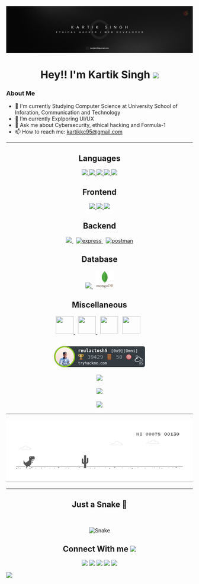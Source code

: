  <img src="https://github.com/kartikkc/kartikkc/blob/main/Kartik%20Singh.png?raw=true"/>
 
 <!----Intro---->
 
<h1 align="center"> Hey!! I'm Kartik Singh <img src="https://raw.githubusercontent.com/MartinHeinz/MartinHeinz/master/wave.gif" width="30px"></h1>

### About Me
- 📖 I'm currently Studying Computer Science at University School of Inforation, Communication and Technology
- 🌱 I’m currently Explporing UI/UX
- 💬 Ask me about Cybersecurity, ethical hacking and Formula-1
- 📫 How to reach me: kartikkc95@gmail.com
<hr>

<!---Intro End--->

<!-----Skills---->


<h2 align="center">Languages</h2>
  <p align="center">
     <a href="https://www.java.com" target="_blank"> <img src="https://img.icons8.com/color/50/000000/c-plus-plus-logo.png"/> </a>
     <a href="https://developer.mozilla.org/en-US/docs/Web/JavaScript" target="_blank"> <img src="https://img.icons8.com/color/48/000000/javascript.png"/> </a> 
     <a href="https://www.w3.org/html/" target="_blank"> <img src="https://img.icons8.com/color/48/000000/html-5.png"/> </a> 
     <a href="https://www.w3schools.com/css/" target="_blank"> <img src="https://img.icons8.com/color/48/000000/css3.png"/> </a>
     <a href="https://www.python.org" target="_blank"> <img src="https://img.icons8.com/color/48/000000/python.png"/> </a>
  </p>
<h2 align="center">Frontend</h2>
  <p align="center">
    <a href="https://reactjs.org/" target="_blank"> <img src="https://img.icons8.com/color/48/000000/react-native.png"/> </a>
    <a href="https://getbootstrap.com" target="_blank"> <img src="https://img.icons8.com/color/48/000000/bootstrap.png"/> </a>
    <a href="https://tailwindcss.com" target="_blank"> <img src="https://img.icons8.com/color/48/000000/tailwindcss.png"/> </a>
 </p>
<h2 align="center">Backend</h2>
  <p align="center">
   <a style="padding-right:8px;" href="https://nodejs.org" target="_blank"> <img src="https://img.icons8.com/color/48/000000/nodejs.png"/> </a>  
   <a style="padding-right:8px;" href="https://www.expressjs.com/" target="_blank"> <img src="https://img.icons8.com/fluency/256/express-js.png"alt="express" width="48" height="48"/> </a>
   <a href="https://postman.com" target="_blank"> <img src="https://www.vectorlogo.zone/logos/getpostman/getpostman-icon.svg" alt="postman" width="45" height="45"/></a>
 </p>
<h2 align="center">Database</h2>
  <p align="center">
    <a style="padding-right:8px;" href="https://www.mysql.com/" target="_blank"> <img src="https://img.icons8.com/fluent/50/000000/mysql-logo.png"/> </a>
    <a href="https://www.mongodb.com/" target="_blank"> <img src="https://raw.githubusercontent.com/devicons/devicon/master/icons/mongodb/mongodb-original-wordmark.svg" alt="mongodb" width="48" height="48"/> </a> 
  </p>
<h2 align="center">Miscellaneous</h2>
  <p align="center">
    <a style="padding-right:8px;" href="https://www.mysql.com/" target="_blank"> <img src="https://img.icons8.com/color/256/linux--v1.png" width="48" height="48"/> </a>
    <a style="padding-right:8px;" href="https://www.ubuntu.com/" target="_blank"> <img src="https://img.icons8.com/color/256/ubuntu--v1.png" width="48" height="48"/> </a>
    <a style="padding-right:8px;"> <img src="https://img.icons8.com/color/256/console--v1.png" width="48" height="48"/> </a>
    <a style="padding-right:8px;" href="https://www.docker.com/" target="_blank"> <img src="https://img.icons8.com/color/256/docker--v1.png" width="48" height="48"/> </a>
 </p>
 <h2></h2>
 <!-----Skills end------>
 
 <!----Github Stats----->
<p align="center">
 <img src="https://raw.githubusercontent.com/kartikkc/kartikkc/main/reulactosh5.png" alt="tryhackme">
 <br>
 <br>
 <img src="https://github-readme-stats.vercel.app/api/top-langs/?username=kartikkc&layout=compact&theme=tokyonight&border_radius=20&bg_color=00000000"><br>
 <br>
<img src="https://github-readme-stats.vercel.app/api?username=kartikkc&show_icons=true&theme=tokyonight" />
 <br><br>
<img src="https://streak-stats.demolab.com/?user=kartikkc&theme=tokyonight" />
 
</p>
<hr>
<!------------Github stats End---------->

<!-----------Dino game and Snake-------->


<div style="margin-top:10px" align="center">

 ![Dino](https://raw.githubusercontent.com/arjunMee/arjunMee/master/dino.gif?token=AQWYXGQBQLHFPDHPO7E2UOLAUYRTI)

 <hr>

 <h2 align='center'>Just a Snake 🐍 </h2>

 <br>

![Snake](https://user-images.githubusercontent.com/96336775/182021699-2259529a-dcbd-4efb-b9cc-10dc78f3fa24.svg)

</div>

<!-----------Dino game and Snake end-------->

<!-------------Connect with me-------------->


<h2 align="center"> Connect With me <img src = "https://raw.githubusercontent.com/ShahriarShafin/ShahriarShafin/main/Assets/handshake.gif" height="30px"/></h2>
<p align="center">
<a href = "https://www.linkedin.com/in/kartikkc397/" target="_blank"><img src="https://img.icons8.com/fluent/48/000000/linkedin.png"/></a>
<a href = "https://twitter.com/kartikkc_397" target="_blank"><img src="https://img.icons8.com/fluent/48/000000/twitter.png"/></a>
<a href = "https://www.instagram.com/kartikkc397/" target="_blank"><img src="https://img.icons8.com/fluent/48/000000/instagram-new.png"/></a>
<a href = "https://www.github.com/kartikkc/" target="_blank"><img src="https://img.icons8.com/fluent/48/000000/github.png"/></a>
<a href = "mailto:kartikkc95@gmail.com" target="_blank"><img src="https://img.icons8.com/fluent/48/000000/gmail.png"/></a>
</p>

<!-------------Connect with me End-------------->


<!----------------Profile Views----------------->

[![](https://visitcount.itsvg.in/api?id=kartikkc&label=Profile%20Views&pretty=true)](https://visitcount.itsvg.in)
<!--End---->
